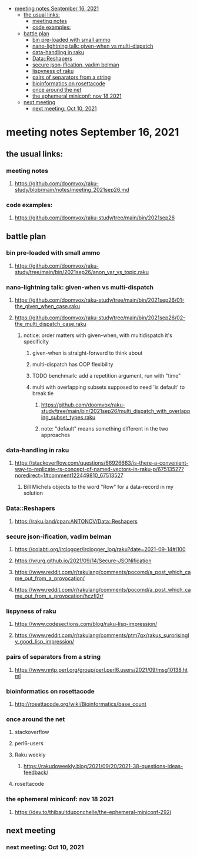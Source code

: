 - [meeting notes September 16, 2021](#org02e9e3c)
  - [the usual links:](#org280a2f9)
    - [meeting notes](#org35a40cc)
    - [code examples:](#orgf773923)
  - [battle plan](#orgab47c8c)
    - [bin pre-loaded with small ammo](#org3be1bc2)
    - [nano-lightning talk: given-when vs multi-dispatch](#org3d0c727)
    - [data-handling in raku](#org6f9fa44)
    - [Data::Reshapers](#org331a272)
    - [secure json-ification, vadim belman](#org02eec74)
    - [lispyness of raku](#orge80518b)
    - [pairs of separators from a string](#org79f7bf8)
    - [bioinformatics on rosettacode](#org9102f0b)
    - [once around the net](#org07dad80)
    - [the ephemeral miniconf: nov 18 2021](#orgc647a28)
  - [next meeting](#orgbb4241f)
    - [next meeting: Oct 10, 2021](#org4b0e84a)


<a id="org02e9e3c"></a>

# meeting notes September 16, 2021


<a id="org280a2f9"></a>

## the usual links:


<a id="org35a40cc"></a>

### meeting notes

1.  <https://github.com/doomvox/raku-study/blob/main/notes/meeting_2021sep26.md>


<a id="orgf773923"></a>

### code examples:

1.  <https://github.com/doomvox/raku-study/tree/main/bin/2021sep26>


<a id="orgab47c8c"></a>

## battle plan


<a id="org3be1bc2"></a>

### bin pre-loaded with small ammo

1.  <https://github.com/doomvox/raku-study/tree/main/bin/2021sep26/anon_var_vs_topic.raku>


<a id="org3d0c727"></a>

### nano-lightning talk: given-when vs multi-dispatch

1.  <https://github.com/doomvox/raku-study/tree/main/bin/2021sep26/01-the_given_when_case.raku>

2.  <https://github.com/doomvox/raku-study/tree/main/bin/2021sep26/02-the_multi_dispatch_case.raku>

    1.  notice: order matters with given-when, with multidispatch it's specificity
    
        1.  given-when is straight-forward to think about
        
        2.  multi-dispatch has OOP flexibility
        
        3.  TODO benchmark: add a repetition argument, run with "time"
        
        4.  multi with overlapping subsets supposed to need 'is default' to break tie
        
            1.  <https://github.com/doomvox/raku-study/tree/main/bin/2021sep26/multi_dispatch_with_overlapping_subset_types.raku>
            
            2.  note: "default" means something different in the two approaches


<a id="org6f9fa44"></a>

### data-handling in raku

1.  <https://stackoverflow.com/questions/66926663/is-there-a-convenient-way-to-replicate-rs-concept-of-named-vectors-in-raku-p/67513527?noredirect=1#comment122449810_67513527>

    1.  Bill Michels objects to the word "Row" for a data-record in my solution


<a id="org331a272"></a>

### Data::Reshapers

1.  <https://raku.land/cpan:ANTONOV/Data::Reshapers>


<a id="org02eec74"></a>

### secure json-ification, vadim belman

1.  <https://colabti.org/irclogger/irclogger_log/raku?date=2021-09-14#l100>

2.  <https://vrurg.github.io/2021/09/14/Secure-JSONification>

3.  <https://www.reddit.com/r/rakulang/comments/pocomd/a_post_which_came_out_from_a_provocation/>

4.  <https://www.reddit.com/r/rakulang/comments/pocomd/a_post_which_came_out_from_a_provocation/hczfj2r/>


<a id="orge80518b"></a>

### lispyness of raku

1.  <https://www.codesections.com/blog/raku-lisp-impression/>

2.  <https://www.reddit.com/r/rakulang/comments/ptm7qx/rakus_surprisingly_good_lisp_impression/>


<a id="org79f7bf8"></a>

### pairs of separators from a string

1.  <https://www.nntp.perl.org/group/perl.perl6.users/2021/09/msg10138.html>


<a id="org9102f0b"></a>

### bioinformatics on rosettacode

1.  <http://rosettacode.org/wiki/Bioinformatics/base_count>


<a id="org07dad80"></a>

### once around the net

1.  stackoverflow

2.  perl6-users

3.  Raku weekly

    1.  <https://rakudoweekly.blog/2021/09/20/2021-38-questions-ideas-feedback/>

4.  rosettacode


<a id="orgc647a28"></a>

### the ephemeral miniconf: nov 18 2021

1.  <https://dev.to/thibaultduponchelle/the-ephemeral-miniconf-292j>


<a id="orgbb4241f"></a>

## next meeting


<a id="org4b0e84a"></a>

### next meeting: Oct 10, 2021
